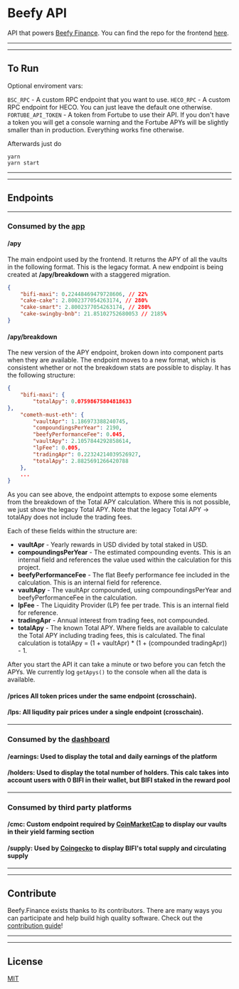 # Beefy API

API that powers [Beefy Finance](https://app.beefy.finance). You can find the repo for the frontend [here](https://github.com/beefyfinance/beefy-app).

---
---

## To Run

Optional enviroment vars:

`BSC_RPC` - A custom RPC endpoint that you want to use.
`HECO_RPC` - A custom RPC endpoint for HECO. You can just leave the default one otherwise.
`FORTUBE_API_TOKEN` - A token from Fortube to use their API. If you don't have a token you will get a console warning and the Fortube APYs will be slightly smaller than in production. Everything works fine otherwise.

Afterwards just do

```
yarn
yarn start
```

---
---

## Endpoints

---

### Consumed by the [app](https://app.beefy.finance)

#### **/apy**

The main endpoint used by the frontend. It returns the APY of all the vaults in the following format. This is the legacy format. A new endpoint is being created at **/apy/breakdown** with a staggered migration.

``` json
{
	"bifi-maxi": 0.22448469479728606, // 22%
	"cake-cake": 2.8002377054263174, // 280%
	"cake-smart": 2.8002377054263174, // 280%
	"cake-swingby-bnb": 21.85102752680053 // 2185%
}
```

#### **/apy/breakdown**
The new version of the APY endpoint, broken down into component parts when they are available. The endpoint moves to a new format, which is consistent whether or not the breakdown stats are possible to display. It has the following structure:

``` json
{
	"bifi-maxi": {
        "totalApy": 0.07598675804818633
},
	"cometh-must-eth": {
        "vaultApr": 1.186973388240745,
        "compoundingsPerYear": 2190,
        "beefyPerformanceFee": 0.045,
        "vaultApy": 2.1057844292858614,
        "lpFee": 0.005,
        "tradingApr": 0.22324214039526927,
        "totalApy": 2.8825691266420788
	},
	...
}
```

As you can see above, the endpoint attempts to expose some elements from the breakdown of the Total APY calculation. Where this is not possible, we just show the legacy Total APY. Note that the legacy Total APY -> totalApy does not include the trading fees.

Each of these fields within the structure are:

- **vaultApr** - Yearly rewards in USD divided by total staked in USD.
- **compoundingsPerYear** - The estimated compounding events. This is an internal field and references the value used within the calculation for this project.
- **beefyPerformanceFee** - The flat Beefy performance fee included in the calculation. This is an internal field for reference.
- **vaultApy** - The vaultApr compounded, using compoundingsPerYear and beefyPerformanceFee in the calculation.
- **lpFee** - The Liquidity Provider (LP) fee per trade. This is an internal field for reference.
- **tradingApr** - Annual interest from trading fees, not compounded.
- **totalApy** - The known Total APY. Where fields are available to calculate the Total APY including trading fees, this is calculated. The final calculation is totalApy = (1 + vaultApr) * (1 + (compounded tradingApr)) - 1.

After you start the API it can take a minute or two before you can fetch the APYs. We currently log `getApys()` to the console when all the data is available.

#### **/prices** All token prices under the same endpoint (crosschain).

#### **/lps**: All liqudity pair prices under a single endpoint (crosschain).

---

### Consumed by the [dashboard](https://dashboard.beefy.finance)

#### **/earnings**: Used to display the total and daily earnings of the platform

#### **/holders**: Used to display the total number of holders. This calc takes into account users with 0 BIFI in their wallet, but BIFI staked in the reward pool

---

### Consumed by third party platforms

#### **/cmc**: Custom endpoint required by [CoinMarketCap](https://coinmarketcap.com/) to display our vaults in their yield farming section

#### **/supply**: Used by [Coingecko](https://coingecko.com) to display BIFI's total supply and circulating supply

---
---

## Contribute

Beefy.Finance exists thanks to its contributors. There are many ways you can participate and help build high quality software. Check out the [contribution guide](CONTRIBUTING.md)!

---
---

## License

[MIT](LICENSE)
